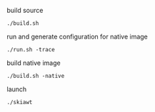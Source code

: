 build source
```
./build.sh
```
run and generate configuration for native image
```
./run.sh -trace
```
build native image
```
./build.sh -native
```
launch 
```
./skiawt
```
